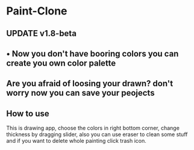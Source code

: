 # Paint-Clone

## UPDATE v1.8-beta

## • Now you don't have booring colors you can create you own color palette

## Are you afraid of loosing your drawn? don't worry now you can save your peojects

## How to use

This is drawing app, choose the colors in right bottom corner, change thickness by dragging slider,  also you can use eraser to clean some stuff and if you want to delete whole painting click trash icon. 

